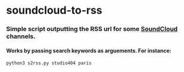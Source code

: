 # soundcloud-to-rss

### Simple script outputting the RSS url for some [SoundCloud](https://soundcloud.com/) channels.


#### Works by passing search keywords as arguements. For instance:

```bash
python3 s2rss.py studio404 paris
```
